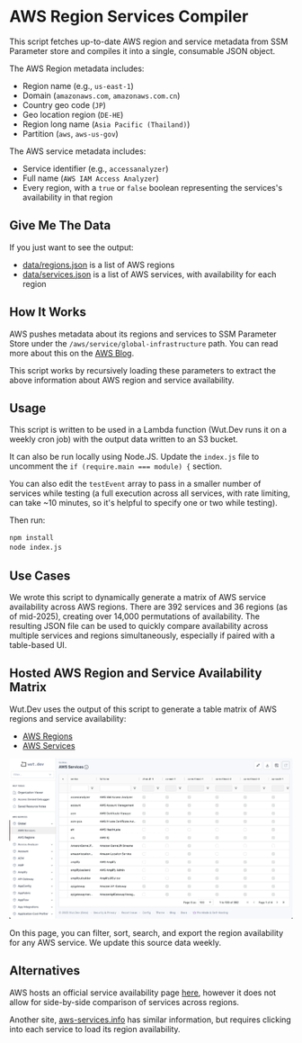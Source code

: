 # AWS Region Services Compiler

This script fetches up-to-date AWS region and service metadata from SSM Parameter store and compiles it into a single, consumable JSON object.

The AWS Region metadata includes:
* Region name (e.g., `us-east-1`)
* Domain (`amazonaws.com`, `amazonaws.com.cn`)
* Country geo code (`JP`)
* Geo location region (`DE-HE`)
* Region long name (`Asia Pacific (Thailand)`)
* Partition (`aws`, `aws-us-gov`)

The AWS service metadata includes:
* Service identifier (e.g., `accessanalyzer`)
* Full name (`AWS IAM Access Analyzer`)
* Every region, with a `true` or `false` boolean representing the services's availability in that region

## Give Me The Data
If you just want to see the output:
* [data/regions.json](data/regions.json) is a list of AWS regions
* [data/services.json](data/services.json) is a list of AWS services, with availability for each region

## How It Works

AWS pushes metadata about its regions and services to SSM Parameter Store under the `/aws/service/global-infrastructure` path. You can read more about this on the [AWS Blog](https://aws.amazon.com/blogs/aws/new-query-for-aws-regions-endpoints-and-more-using-aws-systems-manager-parameter-store/).

This script works by recursively loading these parameters to extract the above information about AWS region and service availability.

## Usage
This script is written to be used in a Lambda function (Wut.Dev runs it on a weekly cron job) with the output data written to an S3 bucket.

It can also be run locally using Node.JS. Update the `index.js` file to uncomment the `if (require.main === module) {` section.

You can also edit the `testEvent` array to pass in a smaller number of services while testing (a full execution across all services, with rate limiting, can take ~10 minutes, so it's helpful to specify one or two while testing).

Then run:
```bash
npm install
node index.js
```

## Use Cases
We wrote this script to dynamically generate a matrix of AWS service availability across AWS regions. There are 392 services and 36 regions (as of mid-2025), creating over 14,000 permutations of availability. The resulting JSON file can be used to quickly compare availability across multiple services and regions simultaneously, especially if paired with a table-based UI.

## Hosted AWS Region and Service Availability Matrix
Wut.Dev uses the output of this script to generate a table matrix of AWS regions and service availability:

* [AWS Regions](https://app.wut.dev/?service=global&type=regions)
* [AWS Services](https://app.wut.dev/?service=global&type=services)

![AWS Services Matrix Screenshot](screenshot.png)

On this page, you can filter, sort, search, and export the region availability for any AWS service. We update this source data weekly.

## Alternatives
AWS hosts an official service availability page [here](https://aws.amazon.com/about-aws/global-infrastructure/regional-product-services/), however it does not allow for side-by-side comparison of services across regions.

Another site, [aws-services.info](https://www.aws-services.info/index.html) has similar information, but requires clicking into each service to load its region availability.